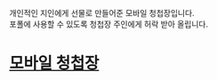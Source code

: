 개인적인 지인에게 선물로 만들어준 모바일 청첩장입니다. <br>
포폴에 사용할 수 있도록 청첩장 주인에게 허락 받아 올립니다.

# [모바일 청첩장](https://weddingcard-619e4.web.app)
